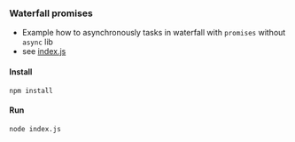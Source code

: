 ### Waterfall promises

- Example how to asynchronously tasks in waterfall with `promises` without `async` lib
- see [index.js](index.js)

#### Install
```
npm install
```

#### Run
```
node index.js
```
